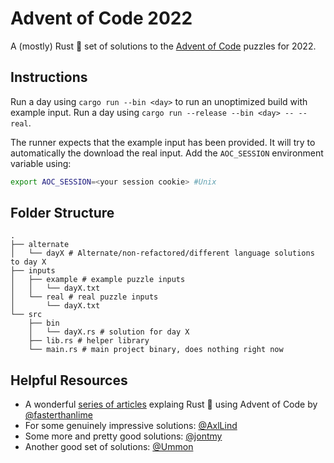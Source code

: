 # Advent of Code 2022
A (mostly) Rust 🦀 set of solutions to the [Advent of Code](https://adventofcode.com/) puzzles for 2022.

## Instructions
Run a day using `cargo run --bin <day>` to run an unoptimized build with example input. Run a day using `cargo run --release --bin <day> -- --real`.

The runner expects that the example input has been provided. It will try to automatically the download the real input. Add the `AOC_SESSION` environment variable using:
```bash
export AOC_SESSION=<your session cookie> #Unix
```


## Folder Structure
```
.
├── alternate
│   └── dayX # Alternate/non-refactored/different language solutions to day X
├── inputs
│   ├── example # example puzzle inputs
│   │   └── dayX.txt
│   └── real # real puzzle inputs
│       └── dayX.txt
└── src
    ├── bin
    │   └── dayX.rs # solution for day X
    ├── lib.rs # helper library
    └── main.rs # main project binary, does nothing right now
```

## Helpful Resources
- A wonderful [series of articles](https://fasterthanli.me/series/advent-of-code-2022) explaing Rust 🦀 using Advent of Code by [@fasterthanlime](https://github.com/fasterthanlime)
- For some genuinely impressive solutions: [@AxlLind](https://github.com/AxlLind/AdventOfCode2022)
- Some more and pretty good solutions: [@jontmy](https://github.com/jontmy/aoc-rust)
- Another good set of solutions: [@Ummon](https://github.com/Ummon/AdventOfCode2022)

